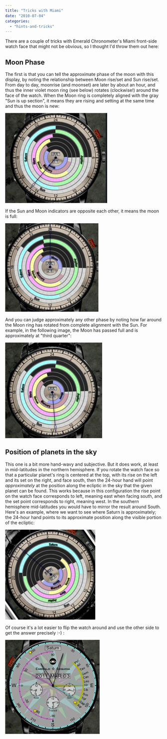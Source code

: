 ```yaml
---
title: "Tricks with Miami"
date: "2010-07-04"
categories: 
  - "hints-and-tricks"
---
```


There are a couple of tricks with Emerald Chronometer's Miami front-side watch face that might not be obvious, so I thought I'd throw them out here:

## Moon Phase

The first is that you can tell the approximate phase of the moon with this display, by noting the relationship between Moon rise/set and Sun rise/set. From day to day, moonrise (and moonset) are later by about an hour, and thus the inner violet moon ring (see below) rotates (clockwise!) around the face of the watch. When the Moon ring is completely aligned with the gray "Sun is up section", it means they are rising and setting at the same time and thus the moon is new:

[![](images/MiamiBlog00.png "MiamiBlog00")](http://emeraldsequoia.com/esblog/wp-content/uploads/2010/07/MiamiBlog00.png)

If the Sun and Moon indicators are opposite each other, it means the moon is full:

[![](images/MiamiBlog0.png "MiamiBlog0")](http://emeraldsequoia.com/esblog/wp-content/uploads/2010/07/MiamiBlog0.png)

And you can judge approximately any other phase by noting how far around the Moon ring has rotated from complete alignment with the Sun. For example, in the following image, the Moon has passed full and is approximately at "third quarter":

[![](images/MiamiBlog1.png "MiamiBlog1")](http://emeraldsequoia.com/esblog/wp-content/uploads/2010/07/MiamiBlog1.png)

## Position of planets in the sky

This one is a bit more hand-wavy and subjective. But it does work, at least in mid-latitudes in the northern hemisphere. If you rotate the watch face so that a particular planet's ring is centered at the top, with its rise on the left and its set on the right, and face south, then the 24-hour hand will point _approximately_ at the position along the ecliptic in the sky that the given planet can be found. This works because in this configuration the rise point on the watch face corresponds to left, meaning east when facing south, and the set point corresponds to right, meaning west. In the southern hemisphere mid-latitudes you would have to mirror the result around South. Here's an example, where we want to see where Saturn is approximately; the 24-hour hand points to its approximate position along the visible portion of the ecliptic:

[![](images/MiamiBlog2.png "MiamiBlog2")](http://emeraldsequoia.com/esblog/wp-content/uploads/2010/07/MiamiBlog2.png)

Of course it's a lot easier to flip the watch around and use the other side to get the answer precisely :-) :

[![](images/MiamiBlog3.png "MiamiBlog3")](http://emeraldsequoia.com/esblog/wp-content/uploads/2010/07/MiamiBlog3.png)
